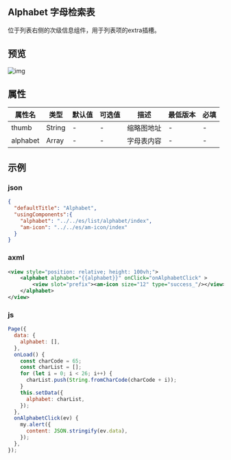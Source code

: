## Alphabet 字母检索表

位于列表右侧的次级信息组件，用于列表项的extra插槽。

## 预览
![img](https://gw.alipayobjects.com/mdn/rms_ce4c6f/afts/img/A*dxUqTYRYZBsAAAAAAAAAAABkARQnAQ)

## 属性

| 属性名        | 类型    | 默认值 | 可选值                     | 描述                                               | 最低版本 | 必填           |
| ------------- | ------- | ------ | -------------------------- | -------------------------------------------------- | -------- | -------------- |
| thumb         | String  | -      | -                          | 缩略图地址                                         | -        | -              |
| alphabet      | Array   | -      | -                       | 字母表内容 | -        | -              |


## 示例
### json
```json
{
  "defaultTitle": "Alphabet",
  "usingComponents":{
    "alphabet": "../../es/list/alphabet/index",
    "am-icon": "../../es/am-icon/index"
  }
}
```

### axml
```xml
<view style="position: relative; height: 100vh;">
	<alphabet alphabet="{{alphabet}}" onClick="onAlphabetClick" >
		<view slot="prefix"><am-icon size="12" type="success_"/></view>
	</alphabet>
</view>
```

### js
```javascript
Page({
  data: {
    alphabet: [],
  },
  onLoad() {
    const charCode = 65;
    const charList = [];
    for (let i = 0; i < 26; i++) {
      charList.push(String.fromCharCode(charCode + i));
    }
    this.setData({
      alphabet: charList,
    });
  },
  onAlphabetClick(ev) {
    my.alert({
      content: JSON.stringify(ev.data),
    });
  },
});
```